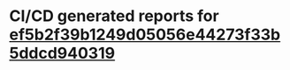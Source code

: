 # CI/CD generated reports for [ef5b2f39b1249d05056e44273f33b5ddcd940319](https://github.com/hydephp/develop/commit/ef5b2f39b1249d05056e44273f33b5ddcd940319)

